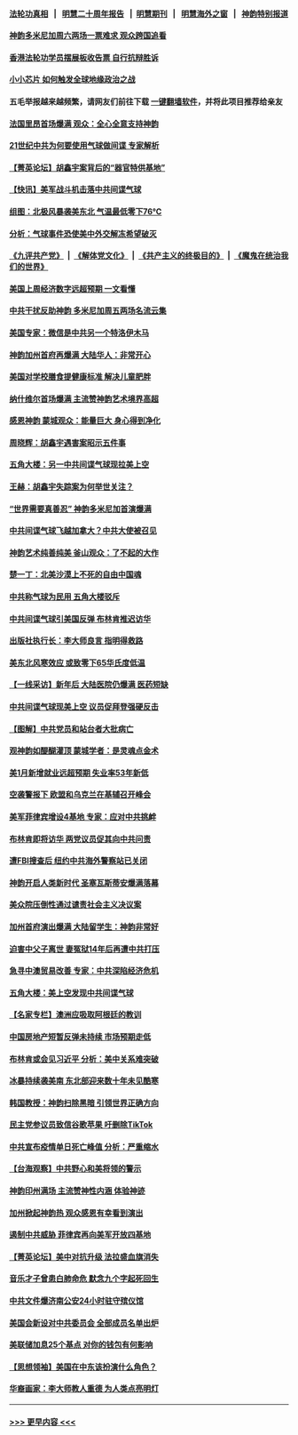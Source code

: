 #### [法轮功真相](https://github.com/gfw-breaker/truth/blob/master/README.md?t=0) &nbsp;&nbsp;|&nbsp;&nbsp; [明慧二十周年报告](https://github.com/gfw-breaker/mh-reports/blob/master/README.md?t=0) &nbsp;&nbsp;|&nbsp;&nbsp;[明慧期刊](https://github.com/gfw-breaker/mh-qikan) &nbsp;&nbsp;|&nbsp;&nbsp; [明慧海外之窗](https://github.com/gfw-breaker/mh-news/blob/master/README.md?t=0) &nbsp;&nbsp;|&nbsp;&nbsp; [神韵特别报道](https://github.com/gfw-breaker/mh-news/blob/master/shenyun.md?t=0)
#### [神韵多米尼加周六两场一票难求 观众跨国追看](../pages/nf4514/n13923026.md?t=02052143) 
#### [香港法轮功学员摆展板收告票 自行抗辩胜诉](../pages/nf4514/n13922975.md?t=02052143) 
#### [小小芯片 如何触发全球地缘政治之战](../pages/nf4514/n13920548.md?t=02052143) 
#### 五毛举报越来越频繁，请网友们前往下载 [一键翻墙软件](https://github.com/gfw-breaker/ssr-accounts)，并将此项目推荐给亲友
#### [法国里昂首场爆满 观众：全心全意支持神韵](../pages/nf4514/n13922841.md?t=02052143) 
#### [21世纪中共为何要使用气球做间谍 专家解析](../pages/nf4514/n13922755.md?t=02052143) 
#### [【菁英论坛】胡鑫宇案背后的“器官特供基地”](../pages/nf4514/n13922698.md?t=02052143) 
#### [【快讯】美军战斗机击落中共间谍气球](../pages/nf4514/n13922665.md?t=02052143) 
#### [组图：北极风暴袭美东北 气温最低零下76℃](../pages/nf4514/n13922633.md?t=02052143) 
#### [分析：气球事件恐使美中外交解冻希望破灭](../pages/nf4514/n13922587.md?t=02052143) 
#### [《九评共产党》](https://github.com/begood0513/9ping.md/blob/master/README.md) &nbsp;|&nbsp; [《解体党文化》](../../../../jtdwh.md/blob/master/README.md)  &nbsp;|&nbsp; [《共产主义的终极目的》](../../../../gczydzjmd.md/blob/master/README.md) &nbsp;|&nbsp; [《魔鬼在统治我们的世界》](../../../../mgztzwmdsj.md/blob/master/README.md) 
#### [美国上周经济数字远超预期 一文看懂](../pages/nf4514/n13922549.md?t=02052143) 
#### [中共干扰反助神韵 多米尼加周五两场名流云集](../pages/nf4514/n13922562.md?t=02052143) 
#### [美国专家：微信是中共另一个特洛伊木马](../pages/nf4514/n13922219.md?t=02052143) 
#### [神韵加州首府再爆满 大陆华人：非常开心](../pages/nf4514/n13922473.md?t=02052143) 
#### [美国对学校膳食提健康标准 解决儿童肥胖](../pages/nf4514/n13922117.md?t=02052143) 
#### [纳什维尔首场爆满 主流赞神韵艺术境界高超](../pages/nf4514/n13922321.md?t=02052143) 
#### [感恩神韵 蒙城观众：能量巨大 身心得到净化](../pages/nf4514/n13922403.md?t=02052143) 
#### [周晓辉：胡鑫宇遇害案昭示五件事](../pages/nf4514/n13921870.md?t=02052143) 
#### [五角大楼：另一中共间谍气球现拉美上空](../pages/nf4514/n13922030.md?t=02052143) 
#### [王赫：胡鑫宇失踪案为何举世关注？](../pages/nf4514/n13922027.md?t=02052143) 
#### [“世界需要真善忍” 神韵多米尼加首演爆满](../pages/nf4514/n13921661.md?t=02052143) 
#### [中共间谍气球飞越加拿大？中共大使被召见](../pages/nf4514/n13921883.md?t=02052143) 
#### [神韵艺术纯善纯美 釜山观众：了不起的大作](../pages/nf4514/n13921989.md?t=02052143) 
#### [楚一丁：北美沙漠上不死的自由中国魂](../pages/nf4514/n13921879.md?t=02052143) 
#### [中共称气球为民用 五角大楼驳斥](../pages/nf4514/n13921872.md?t=02052143) 
#### [中共间谍气球引美国反弹 布林肯推迟访华](../pages/nf4514/n13921843.md?t=02052143) 
#### [出版社执行长：李大师良言 指明得救路](../pages/nf4514/n13920745.md?t=02052143) 
#### [美东北风寒效应 或致零下65华氏度低温](../pages/nf4514/n13921837.md?t=02052143) 
#### [【一线采访】新年后 大陆医院仍爆满 医药短缺](../pages/nf4514/n13921616.md?t=02052143) 
#### [中共间谍气球现美上空 议员促拜登强硬反击](../pages/nf4514/n13921818.md?t=02052143) 
#### [【图解】中共党员和站台者大批病亡](../pages/nf4514/n13920364.md?t=02052143) 
#### [观神韵如醍醐灌顶 蒙城学者：是灵魂点金术](../pages/nf4514/n13921692.md?t=02052143) 
#### [美1月新增就业远超预期 失业率53年新低](../pages/nf4514/n13921828.md?t=02052143) 
#### [空袭警报下 欧盟和乌克兰在基辅召开峰会](../pages/nf4514/n13921720.md?t=02052143) 
#### [美军菲律宾增设4基地 专家：应对中共挑衅](../pages/nf4514/n13921065.md?t=02052143) 
#### [布林肯即将访华 两党议员促其向中共问责](../pages/nf4514/n13921399.md?t=02052143) 
#### [遭FBI搜查后 纽约中共海外警察站已关闭](../pages/nf4514/n13921337.md?t=02052143) 
#### [神韵开启人类新时代 圣塞瓦斯蒂安爆满落幕](../pages/nf4514/n13921567.md?t=02052143) 
#### [美众院压倒性通过谴责社会主义决议案](../pages/nf4514/n13921214.md?t=02052143) 
#### [加州首府演出爆满 大陆留学生：神韵非常好](../pages/nf4514/n13921651.md?t=02052143) 
#### [迫害中父子离世 妻冤狱14年后再遭中共打压](../pages/nf4514/n13920995.md?t=02052143) 
#### [急寻中澳贸易改善 专家：中共深陷经济危机](../pages/nf4514/n13921153.md?t=02052143) 
#### [五角大楼：美上空发现中共间谍气球](../pages/nf4514/n13921215.md?t=02052143) 
#### [【名家专栏】澳洲应吸取阿根廷的教训](../pages/nf4514/n13920216.md?t=02052143) 
#### [中国房地产短暂反弹未持续 市场预期走低](../pages/nf4514/n13921193.md?t=02052143) 
#### [布林肯或会见习近平 分析：美中关系难突破](../pages/nf4514/n13921029.md?t=02052143) 
#### [冰暴持续袭美南 东北部迎来数十年未见酷寒](../pages/nf4514/n13921052.md?t=02052143) 
#### [韩国教授：神韵扫除黑暗 引领世界正确方向](../pages/nf4514/n13921164.md?t=02052143) 
#### [民主党参议员致信谷歌苹果 吁删除TikTok](../pages/nf4514/n13920988.md?t=02052143) 
#### [中共宣布疫情单日死亡峰值 分析：严重缩水](../pages/nf4514/n13921028.md?t=02052143) 
#### [【台海观察】中共野心和美将领的警示](../pages/nf4514/n13920850.md?t=02052143) 
#### [神韵印州满场 主流赞神性内涵 体验神迹](../pages/nf4514/n13920989.md?t=02052143) 
#### [加州掀起神韵热 观众感恩有幸看到演出](../pages/nf4514/n13920773.md?t=02052143) 
#### [遏制中共威胁 菲律宾再向美军开放四基地](../pages/nf4514/n13920645.md?t=02052143) 
#### [【菁英论坛】美中对抗升级 法拉盛血旗消失](../pages/nf4514/n13920312.md?t=02052143) 
#### [音乐才子曾患白肺命危 默念九个字起死回生](../pages/nf4514/n13920654.md?t=02052143) 
#### [中共文件爆济南公安24小时驻守殡仪馆](../pages/nf4514/n13920553.md?t=02052143) 
#### [美国会新设对中共委员会 全部成员名单出炉](../pages/nf4514/n13920415.md?t=02052143) 
#### [美联储加息25个基点 对你的钱包有何影响](../pages/nf4514/n13920454.md?t=02052143) 
#### [【思想领袖】美国在中东该扮演什么角色？](../pages/nf4514/n13886837.md?t=02052143) 
#### [华裔画家：李大师教人重德 为人类点亮明灯](../pages/nf4514/n13920374.md?t=02052143) 

----
#### [ >>> 更早内容 <<< ](../indexes/nf4514-earlier.md)
